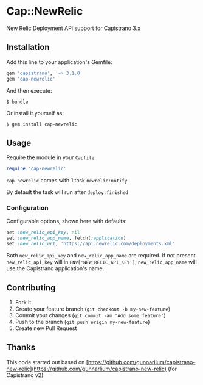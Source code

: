 # Cap::NewRelic

New Relic Deployment API support for Capistrano 3.x

## Installation

Add this line to your application's Gemfile:

```ruby
gem 'capistrano', '~> 3.1.0'
gem 'cap-newrelic'
```

And then execute:

    $ bundle

Or install it yourself as:

    $ gem install cap-newrelic

## Usage

Require the module in your `Capfile`:

```ruby
require 'cap-newrelic'
```

`cap-newrelic` comes with 1 task `newrelic:notify`.

By default the task will run after `deploy:finished`


### Configuration

Configurable options, shown here with defaults:

```ruby
set :new_relic_api_key, nil
set :new_relic_app_name, fetch(:application)
set :new_relic_url, 'https://api.newrelic.com/deployments.xml'
```

Both `new_relic_api_key` and `new_relic_app_name` are required.
If not present `new_relic_api_key` will in `ENV['NEW_RELIC_API_KEY']`, `new_relic_app_name` will use the Capistrano application's name.

## Contributing

1. Fork it
2. Create your feature branch (`git checkout -b my-new-feature`)
3. Commit your changes (`git commit -am 'Add some feature'`)
4. Push to the branch (`git push origin my-new-feature`)
5. Create new Pull Request


## Thanks

This code started out based on [https://github.com/gunnarlium/capistrano-new-relic](https://github.com/gunnarlium/capistrano-new-relic) (for Capistrano v2)

